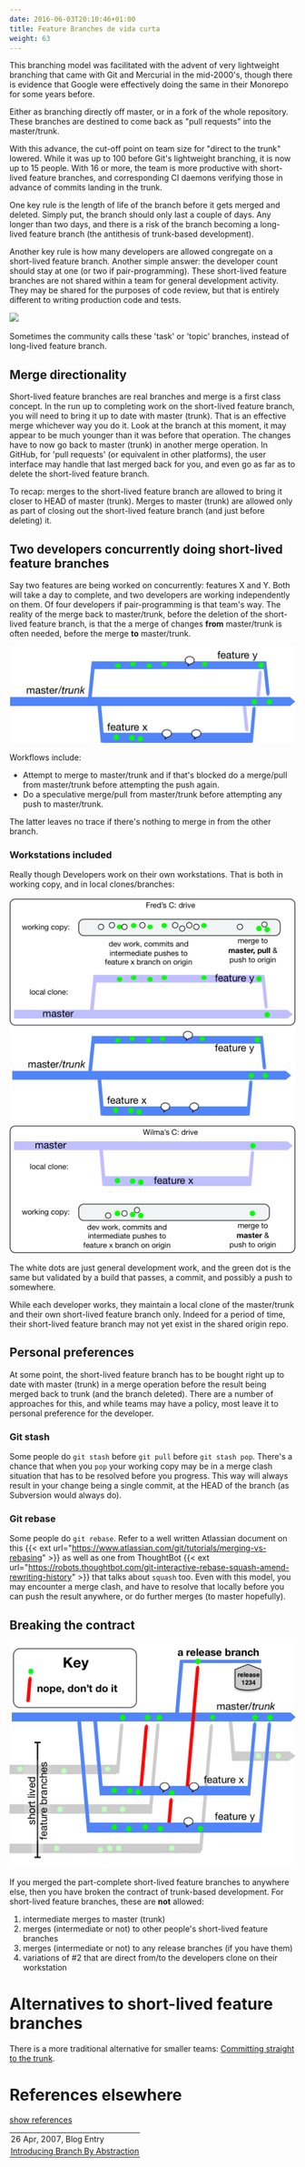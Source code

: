```yaml
---
date: 2016-06-03T20:10:46+01:00
title: Feature Branches de vida curta
weight: 63
---
```


<!-- sdfsdfsd -->

This branching model was facilitated with the advent of very lightweight branching that came with Git and Mercurial
in the mid-2000's, though there is evidence that Google were effectively doing the same in their Monorepo for some years before.

Either as branching directly off master, or in a fork of the whole repository. These branches are destined to come
back as "pull requests" into the master/trunk.

<!-- wrweresd -->

With this advance, the cut-off point on team size for "direct to the trunk" lowered.
While it was up to 100 before Git's lightweight branching, it is now up to 15 people. With 16 or more, the team is more
productive with short-lived feature branches, and corresponding CI daemons verifying those in advance of
commits landing in the trunk.

One key rule is the length of life of the branch before it gets merged and deleted. Simply put, the branch
should only last a couple of days. Any longer than two
days, and there is a risk of the branch becoming a long-lived feature branch (the antithesis of trunk-based development).

<!-- sdwerfhfsdfsd -->

Another key rule is how many developers are allowed congregate on a short-lived feature branch. Another simple answer:
the developer count should stay at one (or two if pair-programming). These short-lived feature branches are not shared
within a team for general development activity. They may be shared for the purposes of code review, but that is entirely
different to writing production code and tests.

<!-- hrhykj -->

![](/5-min-overview/trunk_pr.png)

Sometimes the community calls these 'task' or 'topic' branches, instead of long-lived feature branch.

## Merge directionality

Short-lived feature branches are real branches and merge is a first class concept. In the run up to completing work
on the short-lived feature branch, you will need to bring it up to date with master (trunk). That is an effective
merge whichever way you do it. Look at the branch at this moment, it may appear to be much younger than it was
before that operation. The changes have to now go back to master (trunk) in another merge operation. In GitHub, for
'pull requests' (or equivalent in other platforms), the user interface may handle that last merged back for you, and even
go as far as to delete the short-lived feature branch.

<!-- rteghfhj -->

To recap: merges to the short-lived feature branch are allowed to bring it closer to HEAD of master (trunk). Merges
to master (trunk) are allowed only as part of closing out the short-lived feature branch (and just before deleting) it.

<!-- rteyyrt -->

## Two developers concurrently doing short-lived feature branches

Say two features are being worked on concurrently: features X and Y. Both will take a day to complete, and two developers are
working independently on them. Of four developers if pair-programming is that team's way.  The reality of the merge back to
master/trunk, before the deletion of the short-lived feature branch, is that the a merge of changes **from** master/trunk
is often needed, before the merge **to** master/trunk.

![](slfb_pull-push.png)

Workflows include:

* Attempt to merge to master/trunk and if that's blocked do a merge/pull from master/trunk before attempting the push again.
* Do a speculative merge/pull from master/trunk before attempting any push to master/trunk.

<!-- dwewrerg -->

The latter leaves no trace if there's nothing to merge in from the other branch.

### Workstations included

Really though Developers work on their own workstations. That is both in working copy, and in local clones/branches:

![](slfb_working-copy.png)

<!-- fhtytrerwe -->

The white dots are just general development work, and the green dot is the same but validated by a build that passes, a commit,
and possibly a push to somewhere.

While each developer works, they maintain a local clone of the master/trunk and their own short-lived feature branch only.
Indeed for a period of time, their short-lived feature branch may not yet exist in the shared origin repo.

<!-- qetgrth -->

## Personal preferences

At some point, the short-lived feature branch has to be bought right up to date with master (trunk) in a merge
operation before the result being merged back to trunk (and the branch deleted). There are a number of approaches
for this, and while teams may have a policy, most leave it to personal preference for the developer.

### Git stash

Some people do `git stash` before `git pull` before `git stash pop`. There's a chance that when you `pop` your
working copy may be in a merge clash situation that has to be resolved before you progress. This way will always
result in your change being a single commit, at the HEAD of the branch (as Subversion would always do).

<!-- werregg -->

### Git rebase

Some people do `git rebase`. Refer to a well written Atlassian document on this {{< ext url="https://www.atlassian.com/git/tutorials/merging-vs-rebasing" >}} as well as one from ThoughtBot {{< ext url="https://robots.thoughtbot.com/git-interactive-rebase-squash-amend-rewriting-history" >}} that talks about `squash` too.  Even with this model,
you may encounter a merge clash, and have to resolve that locally before you can push the result anywhere, or do
further merges (to master hopefully).

<!-- wqwedsfsg -->

## Breaking the contract

![](slfb_bad_sharing.png)

If you merged the part-complete short-lived feature branches to anywhere else, then you have broken the
contract of trunk-based development. For short-lived feature branches, these are **not** allowed:

<!-- dgytjffdd -->

1. intermediate merges to master (trunk)
2. merges (intermediate or not) to other people's short-lived feature branches
3. merges (intermediate or not) to any release branches (if you have them)
4. variations of #2 that are direct from/to the developers clone on their workstation

# Alternatives to short-lived feature branches

<!-- qweqwgtht -->

There is a more traditional alternative for smaller teams:
[Committing straight to the trunk](/committing-straight-to-the-trunk/).

# References elsewhere

<a id="showHideRefs" href="javascript:toggleRefs();">show references</a>

<div>
    <table style="border: 0; box-shadow: none">
        <tr>
            <td style="padding: 2px" valign="top">26 Apr, 2007, Blog Entry</td>
        </tr>
        <tr>
            <td style="border-top: 0px; padding: 2px" valign="top"><a href="https://paulhammant.com/blog/branch_by_abstraction.html">Introducing Branch By Abstraction</a></td>
        </tr>
    </table>
</div>
